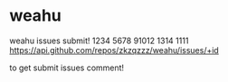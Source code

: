 # weahu
weahu issues submit!
1234
5678
91012
1314
1111
https://api.github.com/repos/zkzqzzz/weahu/issues/+id

to get submit issues comment!
